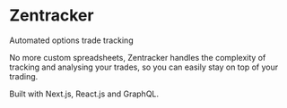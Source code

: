 # Zentracker

Automated options trade tracking

No more custom spreadsheets, Zentracker handles the complexity of tracking and analysing your trades, so you can easily stay on top of your trading.

Built with Next.js, React.js and GraphQL.

